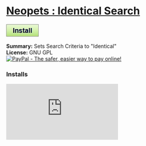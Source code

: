 # [Neopets : Identical Search](.)

[![Install](../../resources/image/install_button.jpg)](../../../../raw/master/scripts/Neopets_Identical_Search/89499.user.js)

**Summary:** Sets Search Criteria to "Identical"<br />
**License:** GNU GPL<br />
[![PayPal - The safer, easier way to pay online!](https://www.paypalobjects.com/en_US/i/btn/btn_donate_SM.gif "PayPal - The safer, easier way to pay online!")](http://goo.gl/Fv19S)


### Installs
![Daily installs](http://gm.wesley.eti.br/count.php?id=scripts/Neopets_Identical_Search/89499.user.js&type=image)
